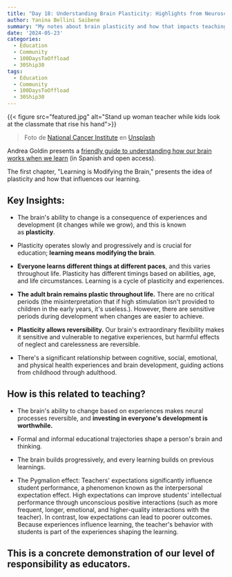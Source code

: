 ```yaml
---
title: "Day 18: Understanding Brain Plasticity: Highlights from Neuroscience in the School For The Pragmatic Teacher"
author: Yanina Bellini Saibene
summary: "My notes about brain plasticity and how that impacts teaching and learning."
date: '2024-05-23'
categories:
  - Education
  - Community
  - 100DaysToOffload
  - 30Ship30
tags:
  - Education
  - Community
  - 100DaysToOffload
  - 30Ship30
---
```


{{< figure src="featured.jpg" alt="Stand up woman teacher while kids look at the classmate that rise his hand">}}

> Foto de <a href="https://unsplash.com/es/@nci?utm_content=creditCopyText&utm_medium=referral&utm_source=unsplash">National Cancer Institute</a> en <a href="https://unsplash.com/es/fotos/mujer-de-pie-frente-a-los-ninos-N_aihp118p8?utm_content=creditCopyText&utm_medium=referral&utm_source=unsplash">Unsplash</a>

Andrea Goldin presents a [friendly guide to understanding how our brain works when we learn](https://sigloxxieditores.com.ar/wp-content/uploads/2022/05/Goldin.-Neurociencia-en-la-escuela-web.pdf) (in Spanish and open access).

The first chapter, "Learning is Modifying the Brain," presents the idea of plasticity and how that influences our learning.

## Key Insights:

-   The brain's ability to change is a consequence of experiences and development (it changes while we grow), and this is known as **plasticity**.

-   Plasticity operates slowly and progressively and is crucial for education; **learning means modifying the brain**.

-   **Everyone learns different things at different paces**, and this varies throughout life. Plasticity has different timings based on abilities, age, and life circumstances. Learning is a cycle of plasticity and experiences.

-   **The adult brain remains plastic throughout life.** There are no critical periods (the misinterpretation that if high stimulation isn't provided to children in the early years, it's useless.). However, there are sensitive periods during development when changes are easier to achieve.

-   **Plasticity allows reversibility.** Our brain's extraordinary flexibility makes it sensitive and vulnerable to negative experiences, but harmful effects of neglect and carelessness are reversible.

-   There's a significant relationship between cognitive, social, emotional, and physical health experiences and brain development, guiding actions from childhood through adulthood.

## How is this related to teaching?

-   The brain's ability to change based on experiences makes neural processes reversible, and **investing in everyone's development is worthwhile.**

-   Formal and informal educational trajectories shape a person's brain and thinking.

-   The brain builds progressively, and every learning builds on previous learnings.

-   The Pygmalion effect: Teachers' expectations significantly influence student performance, a phenomenon known as the interpersonal expectation effect. High expectations can improve students' intellectual performance through unconscious positive interactions (such as more frequent, longer, emotional, and higher-quality interactions with the teacher). In contrast, low expectations can lead to poorer outcomes. Because experiences influence learning, the teacher's behavior with students is part of the experiences shaping the learning.

## This is a concrete demonstration of our level of responsibility as educators.
